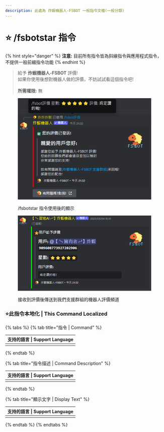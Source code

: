 ```yaml
---
description: 此處為 炸蝦機器人-FSBOT 一般指令文檔(一般分類)
---
```


# ⭐ /fsbotstar 指令

{% hint style="danger" %}
**注意:** 目前所有指令皆為斜線指令與應用程式指令，不提供一般前綴指令功能
{% endhint %}

> 給予 **炸蝦機器人-FSBOT** 評價!\
> 如果你使用後想對機器人做的評價，不妨試試看這個指令吧!\
> \
> **所需權限:** 無

<figure><img src="../../../.gitbook/assets/螢幕擷取畫面 2023-08-26 213326.png" alt="/fsbotstar 指令使用後的顯示"><figcaption><p>/fsbotstar 指令使用後的顯示</p></figcaption></figure>

<figure><img src="../../../.gitbook/assets/螢幕擷取畫面 2023-08-26 213513.png" alt="接收到評價後傳送到我們支援群組的機器人評價頻道"><figcaption><p>接收到評價後傳送到我們支援群組的機器人評價頻道</p></figcaption></figure>

### :star:此指令本地化 | This Command Localized

{% tabs %}
{% tab title="指令 | Command" %}
<table><thead><tr><th data-type="select" data-multiple>支持的語言 | Support Language</th></tr></thead><tbody><tr><td></td></tr></tbody></table>
{% endtab %}

{% tab title="指令描述 | Command Description" %}
<table><thead><tr><th data-type="select" data-multiple>支持的語言 | Support Language</th></tr></thead><tbody><tr><td></td></tr></tbody></table>
{% endtab %}

{% tab title="顯示文字 | Display Text" %}
<table><thead><tr><th data-type="select" data-multiple>支持的語言 | Support Language</th></tr></thead><tbody><tr><td></td></tr></tbody></table>
{% endtab %}
{% endtabs %}

